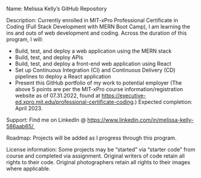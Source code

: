 Name: Melissa Kelly’s GitHub Repository 

Description: Currently enrolled in MIT-xPro Professional Certificate in Coding (Full Stack Development with MERN Boot Camp), I am learning the ins and outs of web development and coding. Across the duration of this program, I will: 
   - Build, test, and deploy a web application using the MERN stack
   - Build, test, and deploy APIs
   - Build, test, and deploy a front-end web application using React
   - Set up Continuous Integration (CI) and Continuous Delivery (CD) pipelines to deploy a React application
   - Present this GitHub portfolio of my work to potential employer
        (The above 5 points are per the MIT-xPro course information/registration website as of 07.31.2022, found at https://executive-ed.xpro.mit.edu/professional-certificate-coding.)
Expected completion: April 2023. 

Support: Find me on LinkedIn @ https://www.linkedin.com/in/melissa-kelly-586aab65/ 

Roadmap: Projects will be added as I progress through this program.  

License information: Some projects may be “started” via “starter code” from course and completed via assignment. Original writers of code retain all rights to their code. Original photographers retain all rights to their images where applicable. 
